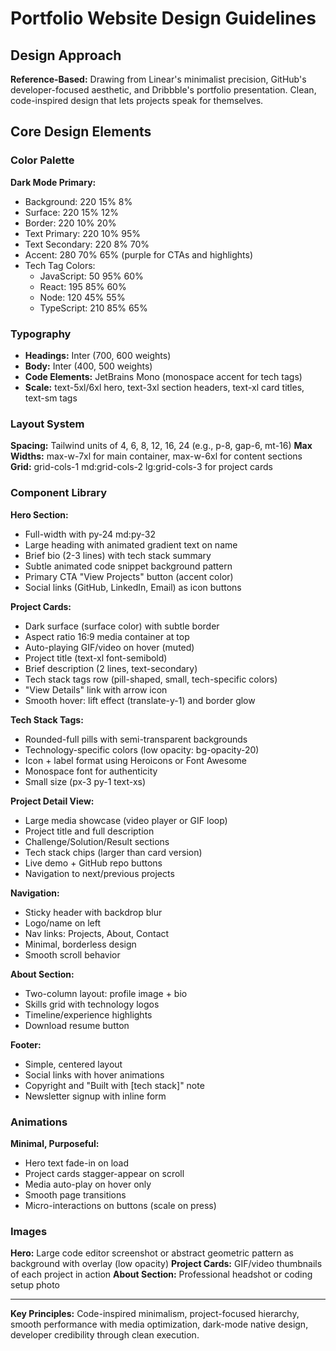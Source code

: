 # Portfolio Website Design Guidelines

## Design Approach
**Reference-Based:** Drawing from Linear's minimalist precision, GitHub's developer-focused aesthetic, and Dribbble's portfolio presentation. Clean, code-inspired design that lets projects speak for themselves.

## Core Design Elements

### Color Palette
**Dark Mode Primary:**
- Background: 220 15% 8%
- Surface: 220 15% 12%
- Border: 220 10% 20%
- Text Primary: 220 10% 95%
- Text Secondary: 220 8% 70%
- Accent: 280 70% 65% (purple for CTAs and highlights)
- Tech Tag Colors: 
  - JavaScript: 50 95% 60%
  - React: 195 85% 60%
  - Node: 120 45% 55%
  - TypeScript: 210 85% 65%

### Typography
- **Headings:** Inter (700, 600 weights)
- **Body:** Inter (400, 500 weights)
- **Code Elements:** JetBrains Mono (monospace accent for tech tags)
- **Scale:** text-5xl/6xl hero, text-3xl section headers, text-xl card titles, text-sm tags

### Layout System
**Spacing:** Tailwind units of 4, 6, 8, 12, 16, 24 (e.g., p-8, gap-6, mt-16)
**Max Widths:** max-w-7xl for main container, max-w-6xl for content sections
**Grid:** grid-cols-1 md:grid-cols-2 lg:grid-cols-3 for project cards

### Component Library

**Hero Section:**
- Full-width with py-24 md:py-32
- Large heading with animated gradient text on name
- Brief bio (2-3 lines) with tech stack summary
- Subtle animated code snippet background pattern
- Primary CTA "View Projects" button (accent color)
- Social links (GitHub, LinkedIn, Email) as icon buttons

**Project Cards:**
- Dark surface (surface color) with subtle border
- Aspect ratio 16:9 media container at top
- Auto-playing GIF/video on hover (muted)
- Project title (text-xl font-semibold)
- Brief description (2 lines, text-secondary)
- Tech stack tags row (pill-shaped, small, tech-specific colors)
- "View Details" link with arrow icon
- Smooth hover: lift effect (translate-y-1) and border glow

**Tech Stack Tags:**
- Rounded-full pills with semi-transparent backgrounds
- Technology-specific colors (low opacity: bg-opacity-20)
- Icon + label format using Heroicons or Font Awesome
- Monospace font for authenticity
- Small size (px-3 py-1 text-xs)

**Project Detail View:**
- Large media showcase (video player or GIF loop)
- Project title and full description
- Challenge/Solution/Result sections
- Tech stack chips (larger than card version)
- Live demo + GitHub repo buttons
- Navigation to next/previous projects

**Navigation:**
- Sticky header with backdrop blur
- Logo/name on left
- Nav links: Projects, About, Contact
- Minimal, borderless design
- Smooth scroll behavior

**About Section:**
- Two-column layout: profile image + bio
- Skills grid with technology logos
- Timeline/experience highlights
- Download resume button

**Footer:**
- Simple, centered layout
- Social links with hover animations
- Copyright and "Built with [tech stack]" note
- Newsletter signup with inline form

### Animations
**Minimal, Purposeful:**
- Hero text fade-in on load
- Project cards stagger-appear on scroll
- Media auto-play on hover only
- Smooth page transitions
- Micro-interactions on buttons (scale on press)

### Images
**Hero:** Large code editor screenshot or abstract geometric pattern as background with overlay (low opacity)
**Project Cards:** GIF/video thumbnails of each project in action
**About Section:** Professional headshot or coding setup photo

---

**Key Principles:** Code-inspired minimalism, project-focused hierarchy, smooth performance with media optimization, dark-mode native design, developer credibility through clean execution.